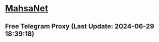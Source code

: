 
# [MahsaNet](https://t.me/mahsa_net)
## Free Telegram Proxy (Last Update: 2024-06-29 18:39:18)

    